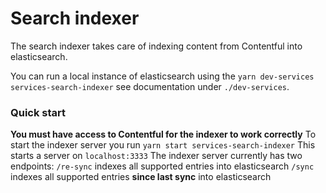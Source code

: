 # Search indexer

The search indexer takes care of indexing content from Contentful into elasticsearch.

You can run a local instance of elasticsearch using the `yarn dev-services services-search-indexer` see documentation under `./dev-services`.

### Quick start

**You must have access to Contentful for the indexer to work correctly**
To start the indexer server you run `yarn start services-search-indexer`
This starts a server on `localhost:3333`
The indexer server currently has two endpoints:
`/re-sync` indexes all supported entries into elasticsearch
`/sync` indexes all supported entries **since last sync** into elasticsearch
